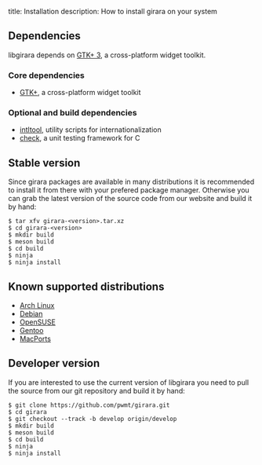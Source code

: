 title: Installation
description: How to install girara on your system

## Dependencies
libgirara depends on [GTK+ 3](http://www.gtk.org/), a cross-platform widget
toolkit.

### Core dependencies

* [GTK+](http://www.gtk.org/), a cross-platform widget toolkit

### Optional and build dependencies

* [intltool](https://launchpad.net/intltool), utility scripts for internationalization
* [check](http://check.sourceforge.net/), a unit testing framework for C

## Stable version
Since girara packages are available in many distributions it is recommended to
install it from there with your prefered package manager. Otherwise you can grab
the latest version of the source code from our website and build it by hand:

    $ tar xfv girara-<version>.tar.xz
    $ cd girara-<version>
    $ mkdir build
    $ meson build
    $ cd build
    $ ninja
    $ ninja install

## Known supported distributions

* [Arch Linux](http://www.archlinux.org/packages/community/x86_64/girara)
* [Debian](http://packages.debian.org/en/source/experimental/girara)
* [OpenSUSE](http://software.opensuse.org/package/girara)
* [Gentoo](http://packages.gentoo.org/package/dev-libs/girara)
* [MacPorts](https://www.macports.org/ports.php?by=name&substr=girara)

## Developer version
If you are interested to use the current version of libgirara you need to pull
the source from our git repository and build it by hand:

    $ git clone https://github.com/pwmt/girara.git
    $ cd girara
    $ git checkout --track -b develop origin/develop
    $ mkdir build
    $ meson build
    $ cd build
    $ ninja
    $ ninja install
